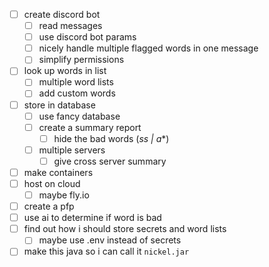 - [ ] create discord bot
  - [ ] read messages
  - [ ] use discord bot params
  - [ ] nicely handle multiple flagged words in one message
  - [ ] simplify permissions
- [ ] look up words in list
  - [ ] multiple word lists
  - [ ] add custom words
- [ ] store in database
  - [ ] use fancy database
  - [ ] create a summary report
    - [ ] hide the bad words (*ss | a**)
  - [ ] multiple servers
    - [ ] give cross server summary
- [ ] make containers
- [ ] host on cloud
  - [ ] maybe fly.io
- [ ] create a pfp
- [ ] use ai to determine if word is bad
- [ ] find out how i should store secrets and word lists
  - [ ] maybe use .env instead of secrets
- [ ] make this java so i can call it `nickel.jar`
